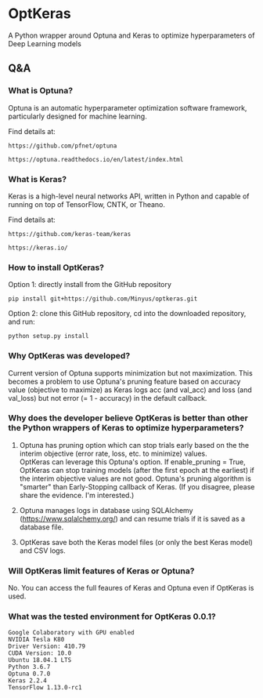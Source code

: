 # OptKeras

A Python wrapper around Optuna and Keras to optimize hyperparameters of Deep Learning models

## Q&A

### What is Optuna?

Optuna is an automatic hyperparameter optimization software framework, particularly designed for machine learning. 

Find details at:
```
https://github.com/pfnet/optuna

https://optuna.readthedocs.io/en/latest/index.html
```

### What is Keras?

Keras is a high-level neural networks API, written in Python and capable of running on top of TensorFlow, CNTK, or Theano.

Find details at:
```
https://github.com/keras-team/keras

https://keras.io/
```


### How to install OptKeras?


Option 1: directly install from the GitHub repository

```
pip install git+https://github.com/Minyus/optkeras.git
```

Option 2: clone this GitHub repository, cd into the downloaded repository, and run:
```
python setup.py install
```

### Why OptKeras was developed?
Current version of Optuna supports minimization but not maximization. 
This becomes a problem to use Optuna's pruning feature based on accuracy value (objective to maximize) as Keras logs acc (and val_acc) and loss (and val_loss) but not error (= 1 - accuracy) in the default callback.

### Why does the developer believe OptKeras is better than other the Python wrappers of Keras to optimize hyperparameters?

1. Optuna has pruning option which can stop trials early based on the the interim objective (error rate, loss, etc. to minimize) values.  
OptKeras can leverage this Optuna's option. If enable_pruning = True, OptKeras can stop training models (after the first epoch at the earliest) if the interim objective values are not good. Optuna's pruning algorithm is "smarter" than Early-Stopping callback of Keras. (If you disagree, please share the evidence. I'm interested.) 
  
2. Optuna manages logs in database using SQLAlchemy (https://www.sqlalchemy.org/) and can resume trials if it is saved as a database file. 

3. OptKeras save both the Keras model files (or only the best Keras model) and CSV logs.

### Will OptKeras limit features of Keras or Optuna?

No. You can access the full feaures of Keras and Optuna even if OptKeras is used. 

### What was the tested environment for OptKeras 0.0.1?

```
Google Colaboratory with GPU enabled
NVIDIA Tesla K80
Driver Version: 410.79 
CUDA Version: 10.0
Ubuntu 18.04.1 LTS
Python 3.6.7
Optuna 0.7.0
Keras 2.2.4
TensorFlow 1.13.0-rc1
```

